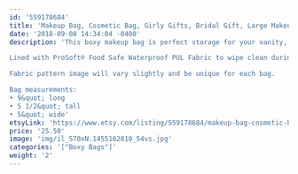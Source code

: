```yaml
---
id: '559178684'
title: 'Makeup Bag, Cosmetic Bag, Girly Gifts, Bridal Gift, Large Makeup Bag, Gifts for Friends Birthday, Makeup Lover Gift, Gold Print'
date: '2018-09-08 14:34:04 -0400'
description: 'This boxy makeup bag is perfect storage for your vanity, or bathroom sink. It has a lot of room to store everything from makeup palettes, brushes, to your everyday essentials. Great for travel, lined with sturdy interfacing and handle attached to the side.

Lined with ProSoft® Food Safe Waterproof PUL Fabric to wipe clean during use. 

Fabric pattern image will vary slightly and be unique for each bag.

Bag measurements:
• 9&quot; long
• 5 1/2&quot; tall
• 5&quot; wide'
etsyLink: 'https://www.etsy.com/listing/559178684/makeup-bag-cosmetic-bag-girly-gifts?utm_source=synctostaticsite&utm_medium=api&utm_campaign=api'
price: '25.50'
image: 'img/il_570xN.1455162810_54vs.jpg'
categories: '["Boxy Bags"]'
weight: '2'
---
```

